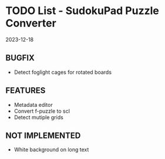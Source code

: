 # TODO List - SudokuPad Puzzle Converter

2023-12-18

## BUGFIX

 - Detect foglight cages for rotated boards

## FEATURES

-   Metadata editor
-   Convert f-puzzle to scl
-   Detect mutiple grids

## NOT IMPLEMENTED

-   White background on long text
